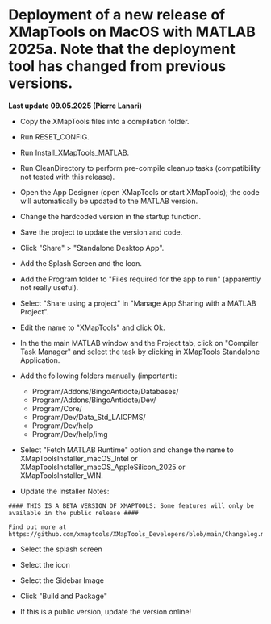 # Deployment of a new release of XMapTools on MacOS with MATLAB 2025a. Note that the deployment tool has changed from previous versions.

__Last update 09.05.2025 (Pierre Lanari)__

- Copy the XMapTools files into a compilation folder.
- Run RESET_CONFIG.
- Run Install_XMapTools_MATLAB.
- Run CleanDirectory to perform pre-compile cleanup tasks (compatibility not tested with this release).
- Open the App Designer (open XMapTools or start XMapTools); the code will automatically be updated to the MATLAB version.

- Change the hardcoded version in the startup function.
- Save the project to update the version and code.

- Click "Share" > "Standalone Desktop App". 
- Add the Splash Screen and the Icon.
- Add the Program folder to "Files required for the app to run" (apparently not really useful).
- Select "Share using a project" in "Manage App Sharing with a MATLAB Project".
- Edit the name to "XMapTools" and click Ok.

- In the the main MATLAB window and the Project tab, click on "Compiler Task Manager" and select the task by clicking in XMapTools Standalone Application. 
- Add the following folders manually (important): 
  - Program/Addons/BingoAntidote/Databases/
  - Program/Addons/BingoAntidote/Dev/
  - Program/Core/
  - Program/Dev/Data_Std_LAICPMS/
  - Program/Dev/help
  - Program/Dev/help/img
  
- Select "Fetch MATLAB Runtime" option and change the name to XMapToolsInstaller_macOS_Intel or XMapToolsInstaller_macOS_AppleSilicon_2025 or XMapToolsInstaller_WIN.  

- Update the Installer Notes: 
```
#### THIS IS A BETA VERSION OF XMAPTOOLS: Some features will only be available in the public release ####

Find out more at https://github.com/xmaptools/XMapTools_Developers/blob/main/Changelog.md
```
  
- Select the splash screen
- Select the icon
- Select the Sidebar Image

- Click "Build and Package"

- If this is a public version, update the version online!  
